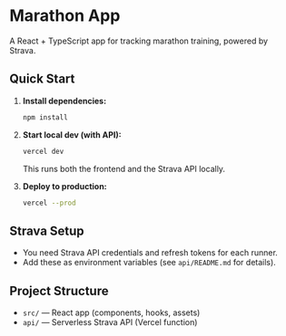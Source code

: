 # Marathon App

A React + TypeScript app for tracking marathon training, powered by Strava.

## Quick Start

1. **Install dependencies:**
   ```bash
   npm install
   ```

2. **Start local dev (with API):**
   ```bash
   vercel dev
   ```
   This runs both the frontend and the Strava API locally.

3. **Deploy to production:**
   ```bash
   vercel --prod
   ```

## Strava Setup
- You need Strava API credentials and refresh tokens for each runner.
- Add these as environment variables (see `api/README.md` for details).

## Project Structure
- `src/` — React app (components, hooks, assets)
- `api/` — Serverless Strava API (Vercel function)
